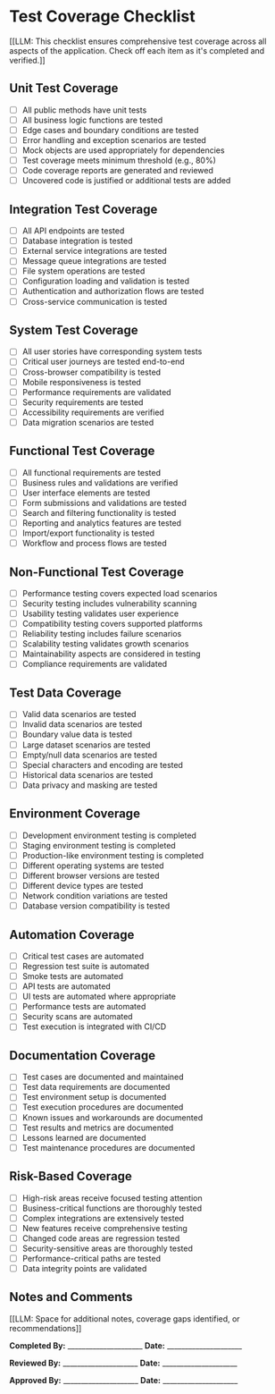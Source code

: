 # Test Coverage Checklist

[[LLM: This checklist ensures comprehensive test coverage across all aspects of the application. Check off each item as it's completed and verified.]]

## Unit Test Coverage
- [ ] All public methods have unit tests
- [ ] All business logic functions are tested
- [ ] Edge cases and boundary conditions are tested
- [ ] Error handling and exception scenarios are tested
- [ ] Mock objects are used appropriately for dependencies
- [ ] Test coverage meets minimum threshold (e.g., 80%)
- [ ] Code coverage reports are generated and reviewed
- [ ] Uncovered code is justified or additional tests are added

## Integration Test Coverage
- [ ] All API endpoints are tested
- [ ] Database integration is tested
- [ ] External service integrations are tested
- [ ] Message queue integrations are tested
- [ ] File system operations are tested
- [ ] Configuration loading and validation is tested
- [ ] Authentication and authorization flows are tested
- [ ] Cross-service communication is tested

## System Test Coverage
- [ ] All user stories have corresponding system tests
- [ ] Critical user journeys are tested end-to-end
- [ ] Cross-browser compatibility is tested
- [ ] Mobile responsiveness is tested
- [ ] Performance requirements are validated
- [ ] Security requirements are tested
- [ ] Accessibility requirements are verified
- [ ] Data migration scenarios are tested

## Functional Test Coverage
- [ ] All functional requirements are tested
- [ ] Business rules and validations are verified
- [ ] User interface elements are tested
- [ ] Form submissions and validations are tested
- [ ] Search and filtering functionality is tested
- [ ] Reporting and analytics features are tested
- [ ] Import/export functionality is tested
- [ ] Workflow and process flows are tested

## Non-Functional Test Coverage
- [ ] Performance testing covers expected load scenarios
- [ ] Security testing includes vulnerability scanning
- [ ] Usability testing validates user experience
- [ ] Compatibility testing covers supported platforms
- [ ] Reliability testing includes failure scenarios
- [ ] Scalability testing validates growth scenarios
- [ ] Maintainability aspects are considered in testing
- [ ] Compliance requirements are validated

## Test Data Coverage
- [ ] Valid data scenarios are tested
- [ ] Invalid data scenarios are tested
- [ ] Boundary value data is tested
- [ ] Large dataset scenarios are tested
- [ ] Empty/null data scenarios are tested
- [ ] Special characters and encoding are tested
- [ ] Historical data scenarios are tested
- [ ] Data privacy and masking are tested

## Environment Coverage
- [ ] Development environment testing is completed
- [ ] Staging environment testing is completed
- [ ] Production-like environment testing is completed
- [ ] Different operating systems are tested
- [ ] Different browser versions are tested
- [ ] Different device types are tested
- [ ] Network condition variations are tested
- [ ] Database version compatibility is tested

## Automation Coverage
- [ ] Critical test cases are automated
- [ ] Regression test suite is automated
- [ ] Smoke tests are automated
- [ ] API tests are automated
- [ ] UI tests are automated where appropriate
- [ ] Performance tests are automated
- [ ] Security scans are automated
- [ ] Test execution is integrated with CI/CD

## Documentation Coverage
- [ ] Test cases are documented and maintained
- [ ] Test data requirements are documented
- [ ] Test environment setup is documented
- [ ] Test execution procedures are documented
- [ ] Known issues and workarounds are documented
- [ ] Test results and metrics are documented
- [ ] Lessons learned are documented
- [ ] Test maintenance procedures are documented

## Risk-Based Coverage
- [ ] High-risk areas receive focused testing attention
- [ ] Business-critical functions are thoroughly tested
- [ ] Complex integrations are extensively tested
- [ ] New features receive comprehensive testing
- [ ] Changed code areas are regression tested
- [ ] Security-sensitive areas are thoroughly tested
- [ ] Performance-critical paths are tested
- [ ] Data integrity points are validated

## Notes and Comments
[[LLM: Space for additional notes, coverage gaps identified, or recommendations]]

**Completed By:** _____________________ **Date:** _____________________

**Reviewed By:** _____________________ **Date:** _____________________

**Approved By:** _____________________ **Date:** _____________________
